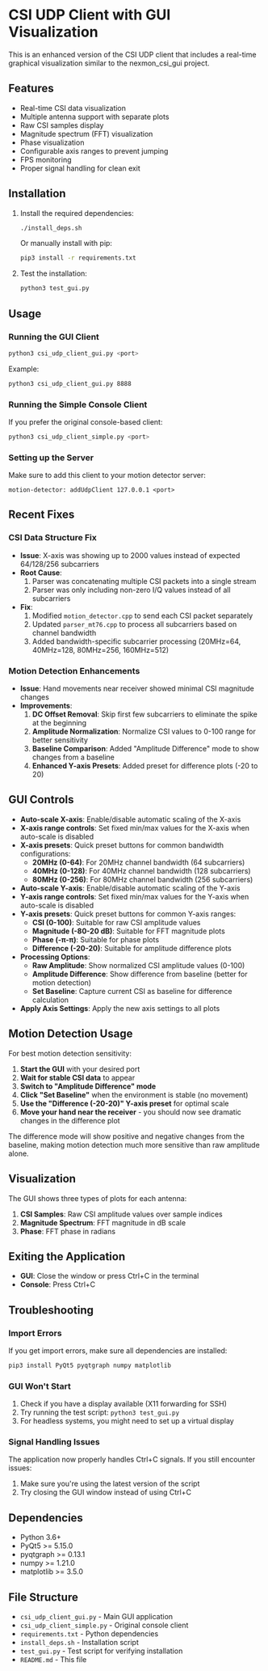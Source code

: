 # CSI UDP Client with GUI Visualization

This is an enhanced version of the CSI UDP client that includes a real-time graphical visualization similar to the nexmon_csi_gui project.

## Features

- Real-time CSI data visualization
- Multiple antenna support with separate plots
- Raw CSI samples display
- Magnitude spectrum (FFT) visualization
- Phase visualization
- Configurable axis ranges to prevent jumping
- FPS monitoring
- Proper signal handling for clean exit

## Installation

1. Install the required dependencies:
   ```bash
   ./install_deps.sh
   ```
   
   Or manually install with pip:
   ```bash
   pip3 install -r requirements.txt
   ```

2. Test the installation:
   ```bash
   python3 test_gui.py
   ```

## Usage

### Running the GUI Client

```bash
python3 csi_udp_client_gui.py <port>
```

Example:
```bash
python3 csi_udp_client_gui.py 8888
```

### Running the Simple Console Client

If you prefer the original console-based client:
```bash
python3 csi_udp_client_simple.py <port>
```

### Setting up the Server

Make sure to add this client to your motion detector server:
```
motion-detector: addUdpClient 127.0.0.1 <port>
```

## Recent Fixes

### CSI Data Structure Fix
- **Issue**: X-axis was showing up to 2000 values instead of expected 64/128/256 subcarriers
- **Root Cause**: 
  1. Parser was concatenating multiple CSI packets into a single stream
  2. Parser was only including non-zero I/Q values instead of all subcarriers
- **Fix**: 
  1. Modified `motion_detector.cpp` to send each CSI packet separately
  2. Updated `parser_mt76.cpp` to process all subcarriers based on channel bandwidth
  3. Added bandwidth-specific subcarrier processing (20MHz=64, 40MHz=128, 80MHz=256, 160MHz=512)

### Motion Detection Enhancements
- **Issue**: Hand movements near receiver showed minimal CSI magnitude changes
- **Improvements**:
  1. **DC Offset Removal**: Skip first few subcarriers to eliminate the spike at the beginning
  2. **Amplitude Normalization**: Normalize CSI values to 0-100 range for better sensitivity
  3. **Baseline Comparison**: Added "Amplitude Difference" mode to show changes from a baseline
  4. **Enhanced Y-axis Presets**: Added preset for difference plots (-20 to 20)

## GUI Controls

- **Auto-scale X-axis**: Enable/disable automatic scaling of the X-axis
- **X-axis range controls**: Set fixed min/max values for the X-axis when auto-scale is disabled
- **X-axis presets**: Quick preset buttons for common bandwidth configurations:
  - **20MHz (0-64)**: For 20MHz channel bandwidth (64 subcarriers)
  - **40MHz (0-128)**: For 40MHz channel bandwidth (128 subcarriers)
  - **80MHz (0-256)**: For 80MHz channel bandwidth (256 subcarriers)
- **Auto-scale Y-axis**: Enable/disable automatic scaling of the Y-axis
- **Y-axis range controls**: Set fixed min/max values for the Y-axis when auto-scale is disabled
- **Y-axis presets**: Quick preset buttons for common Y-axis ranges:
  - **CSI (0-100)**: Suitable for raw CSI amplitude values
  - **Magnitude (-80-20 dB)**: Suitable for FFT magnitude plots
  - **Phase (-π-π)**: Suitable for phase plots
  - **Difference (-20-20)**: Suitable for amplitude difference plots
- **Processing Options**:
  - **Raw Amplitude**: Show normalized CSI amplitude values (0-100)
  - **Amplitude Difference**: Show difference from baseline (better for motion detection)
  - **Set Baseline**: Capture current CSI as baseline for difference calculation
- **Apply Axis Settings**: Apply the new axis settings to all plots

## Motion Detection Usage

For best motion detection sensitivity:

1. **Start the GUI** with your desired port
2. **Wait for stable CSI data** to appear
3. **Switch to "Amplitude Difference" mode** 
4. **Click "Set Baseline"** when the environment is stable (no movement)
5. **Use the "Difference (-20-20)" Y-axis preset** for optimal scale
6. **Move your hand near the receiver** - you should now see dramatic changes in the difference plot

The difference mode will show positive and negative changes from the baseline, making motion detection much more sensitive than raw amplitude alone.

## Visualization

The GUI shows three types of plots for each antenna:

1. **CSI Samples**: Raw CSI amplitude values over sample indices
2. **Magnitude Spectrum**: FFT magnitude in dB scale
3. **Phase**: FFT phase in radians

## Exiting the Application

- **GUI**: Close the window or press Ctrl+C in the terminal
- **Console**: Press Ctrl+C

## Troubleshooting

### Import Errors

If you get import errors, make sure all dependencies are installed:
```bash
pip3 install PyQt5 pyqtgraph numpy matplotlib
```

### GUI Won't Start

1. Check if you have a display available (X11 forwarding for SSH)
2. Try running the test script: `python3 test_gui.py`
3. For headless systems, you might need to set up a virtual display

### Signal Handling Issues

The application now properly handles Ctrl+C signals. If you still encounter issues:
1. Make sure you're using the latest version of the script
2. Try closing the GUI window instead of using Ctrl+C

## Dependencies

- Python 3.6+
- PyQt5 >= 5.15.0
- pyqtgraph >= 0.13.1
- numpy >= 1.21.0
- matplotlib >= 3.5.0

## File Structure

- `csi_udp_client_gui.py` - Main GUI application
- `csi_udp_client_simple.py` - Original console client
- `requirements.txt` - Python dependencies
- `install_deps.sh` - Installation script
- `test_gui.py` - Test script for verifying installation
- `README.md` - This file
